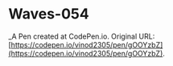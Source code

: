 # Waves-054
 _A Pen created at CodePen.io. Original URL: [https://codepen.io/vinod2305/pen/gOOYzbZ](https://codepen.io/vinod2305/pen/gOOYzbZ).

 